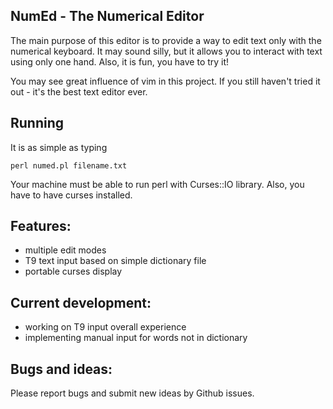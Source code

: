 NumEd - The Numerical Editor
----------------------------
The main purpose of this editor is to provide a way to edit text only with the
numerical keyboard. It may sound silly, but it allows you to interact with text
using only one hand. Also, it is fun, you have to try it!

You may see great influence of vim in this project. If you still haven't tried
it out - it's the best text editor ever.

Running
-------
It is as simple as typing
```
perl numed.pl filename.txt
```
Your machine must be able to run perl with Curses::IO library. Also, you have to
have curses installed.

Features:
---------
- multiple edit modes
- T9 text input based on simple dictionary file
- portable curses display

Current development:
--------------------
- working on T9 input overall experience
- implementing manual input for words not in dictionary

Bugs and ideas:
-----
Please report bugs and submit new ideas by Github issues.

